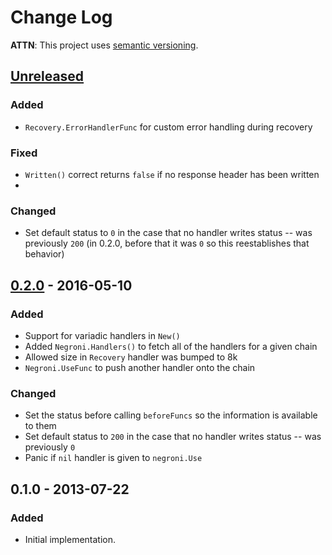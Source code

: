 # Change Log

**ATTN**: This project uses [semantic versioning](http://semver.org/).

## [Unreleased]
### Added
- `Recovery.ErrorHandlerFunc` for custom error handling during recovery

### Fixed
- `Written()` correct returns `false` if no response header has been written
-
### Changed

- Set default status to `0` in the case that no handler writes status -- was
  previously `200` (in 0.2.0, before that it was `0` so this reestablishes that
  behavior)

## [0.2.0] - 2016-05-10
### Added
- Support for variadic handlers in `New()`
- Added `Negroni.Handlers()` to fetch all of the handlers for a given chain
- Allowed size in `Recovery` handler was bumped to 8k
- `Negroni.UseFunc` to push another handler onto the chain

### Changed
- Set the status before calling `beforeFuncs` so the information is available to them
- Set default status to `200` in the case that no handler writes status -- was previously `0`
- Panic if `nil` handler is given to `negroni.Use`

## 0.1.0 - 2013-07-22
### Added
- Initial implementation.

[Unreleased]: https://github.com/codegangsta/negroni/compare/v0.2.0...HEAD
[0.2.0]: https://github.com/codegangsta/negroni/compare/v0.1.0...v0.2.0
